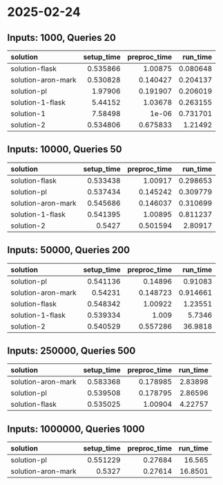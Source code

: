 # 2025-02-24

## Inputs: 1000, Queries 20

| solution           |   setup_time |   preproc_time |   run_time |
|:-------------------|-------------:|---------------:|-----------:|
| solution-flask     |     0.535866 |       1.00875  |   0.080648 |
| solution-aron-mark |     0.530828 |       0.140427 |   0.204137 |
| solution-pl        |     1.97906  |       0.191907 |   0.206019 |
| solution-1-flask   |     5.44152  |       1.03678  |   0.263155 |
| solution-1         |     7.58498  |       1e-06    |   0.731701 |
| solution-2         |     0.534806 |       0.675833 |   1.21492  |

## Inputs: 10000, Queries 50

| solution           |   setup_time |   preproc_time |   run_time |
|:-------------------|-------------:|---------------:|-----------:|
| solution-flask     |     0.533438 |       1.00917  |   0.298653 |
| solution-pl        |     0.537434 |       0.145242 |   0.309779 |
| solution-aron-mark |     0.545686 |       0.146037 |   0.310699 |
| solution-1-flask   |     0.541395 |       1.00895  |   0.811237 |
| solution-2         |     0.5427   |       0.501594 |   2.80917  |

## Inputs: 50000, Queries 200

| solution           |   setup_time |   preproc_time |   run_time |
|:-------------------|-------------:|---------------:|-----------:|
| solution-pl        |     0.541136 |       0.14896  |   0.91083  |
| solution-aron-mark |     0.54231  |       0.148723 |   0.914661 |
| solution-flask     |     0.548342 |       1.00922  |   1.23551  |
| solution-1-flask   |     0.539334 |       1.009    |   5.7346   |
| solution-2         |     0.540529 |       0.557286 |  36.9818   |

## Inputs: 250000, Queries 500

| solution           |   setup_time |   preproc_time |   run_time |
|:-------------------|-------------:|---------------:|-----------:|
| solution-aron-mark |     0.583368 |       0.178985 |    2.83898 |
| solution-pl        |     0.539508 |       0.178795 |    2.86596 |
| solution-flask     |     0.535025 |       1.00904  |    4.22757 |

## Inputs: 1000000, Queries 1000

| solution           |   setup_time |   preproc_time |   run_time |
|:-------------------|-------------:|---------------:|-----------:|
| solution-pl        |     0.551229 |        0.27684 |    16.565  |
| solution-aron-mark |     0.5327   |        0.27614 |    16.8501 |